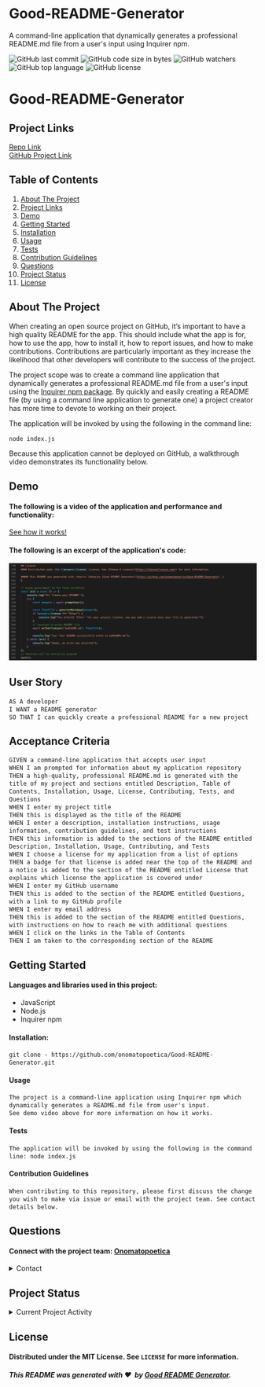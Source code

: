 # Good-README-Generator 
A command-line application that dynamically generates a professional README.md file from a user's input using Inquirer npm. 

![GitHub last commit](https://img.shields.io/github/last-commit/onomatopoetica/Good-README-Generator)  ![GitHub code size in bytes](https://img.shields.io/github/languages/code-size/onomatopoetica/Good-README-Generator)  ![GitHub watchers](https://img.shields.io/github/watchers/onomatopoetica/Good-README-Generator?label=Watch&style=social)  ![GitHub top language](https://img.shields.io/github/languages/top/onomatopoetica/Good-README-Generator)  ![GitHub license](https://img.shields.io/badge/license-MIT-blueviolet) <br> 

# Good-README-Generator
    
## Project Links
[Repo Link](https://github.com/onomatopoetica/Good-README-Generator) <br>
[GitHub Project Link](https://onomatopoetica.github.io/Good-README-Generator/)    
    
## Table of Contents
1. [About The Project](#About-The-Project)
1. [Project Links](#Project-Links)
1. [Demo](#Demo)
1. [Getting Started](#Getting-Started)
1. [Installation](#Installation)
1. [Usage](#Usage)
1. [Tests](#Tests)
1. [Contribution Guidelines](#Contribution-Guidelines)
1. [Questions](#Questions)
1. [Project Status](#Project-Status)
1. [License](#License)
    
## About The Project

When creating an open source project on GitHub, it’s important to have a high quality README for the app. This should include what the app is for, how to use the app, how to install it, how to report issues, and how to make contributions. Contributions are particularly important as they increase the likelihood that other developers will contribute to the success of the project. 

The project scope was to create a command line application that dynamically generates a professional README.md file from a user's input using the [Inquirer npm package](https://www.npmjs.com/package/inquirer). By quickly and easily creating a README file (by using a command line application to generate one) a project creator has more time to devote to working on their project.

The application will be invoked by using the following in the command line:

```
node index.js
```
Because this application cannot be deployed on GitHub, a walkthrough video demonstrates its functionality below. 

## Demo

#### The following is a video of the application and performance and functionality:

[See how it works!](https://drive.google.com/file/d/1U4zXaSV2mI8s10g4S24mR-Zy03rPBWXd/view?usp=sharing)  

#### The following is an excerpt of the application's code: 
    
<img src="/assets/asyncAwaitCodeSM.png"> 
    
## User Story
```
AS A developer
I WANT a README generator
SO THAT I can quickly create a professional README for a new project
```

## Acceptance Criteria

```
GIVEN a command-line application that accepts user input
WHEN I am prompted for information about my application repository
THEN a high-quality, professional README.md is generated with the title of my project and sections entitled Description, Table of Contents, Installation, Usage, License, Contributing, Tests, and Questions
WHEN I enter my project title
THEN this is displayed as the title of the README
WHEN I enter a description, installation instructions, usage information, contribution guidelines, and test instructions
THEN this information is added to the sections of the README entitled Description, Installation, Usage, Contributing, and Tests
WHEN I choose a license for my application from a list of options
THEN a badge for that license is added near the top of the README and a notice is added to the section of the README entitled License that explains which license the application is covered under
WHEN I enter my GitHub username
THEN this is added to the section of the README entitled Questions, with a link to my GitHub profile
WHEN I enter my email address
THEN this is added to the section of the README entitled Questions, with instructions on how to reach me with additional questions
WHEN I click on the links in the Table of Contents
THEN I am taken to the corresponding section of the README
```

## Getting Started
    
#### Languages and libraries used in this project:
* JavaScript 
* Node.js
* Inquirer npm
    
#### Installation: 
```  
git clone - https://github.com/onomatopoetica/Good-README-Generator.git
```
#### Usage 
```
The project is a command-line application using Inquirer npm which dynamically generates a README.md file from user's input. 
See demo video above for more information on how it works.
```
#### Tests
```
The application will be invoked by using the following in the command line: node index.js
```    
#### Contribution Guidelines
```
When contributing to this repository, please first discuss the change you wish to make via issue or email with the project team. See contact details below.
```
## Questions 
#### Connect with the project team: [Onomatopoetica](https://github.com/onomatopoetica)
   
<details>
    <summary>Contact</summary>
    jendotb@gmail.com
</details>

## Project Status
<details>
    <summary>Current Project Activity</summary>
    Active
</details>
    
## License
#### Distributed under the MIT License. See `LICENSE` for more information.

##### This README was generated with :hearts: &nbsp;by [Good README Generator](https://github.com/onomatopoetica/Good-README-Generator).

